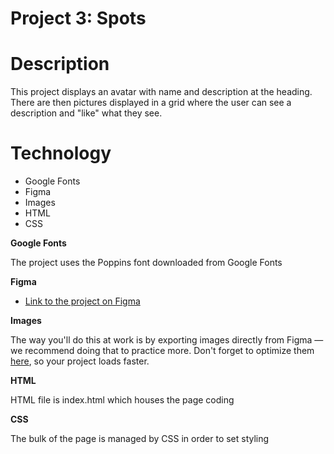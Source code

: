 # Project 3: Spots

# Description

This project displays an avatar with name and description at the heading. There are then pictures displayed in a grid where the user can see a description and "like" what they see.

# Technology

- Google Fonts
- Figma
- Images
- HTML
- CSS

**Google Fonts**

The project uses the Poppins font downloaded from Google Fonts

**Figma**

- [Link to the project on Figma](https://www.figma.com/file/BBNm2bC3lj8QQMHlnqRsga/Sprint-3-Project-%E2%80%94-Spots?type=design&node-id=2%3A60&mode=design&t=afgNFybdorZO6cQo-1)

**Images**

The way you'll do this at work is by exporting images directly from Figma — we recommend doing that to practice more. Don't forget to optimize them [here](https://tinypng.com/), so your project loads faster.

**HTML**

HTML file is index.html which houses the page coding

**CSS**

The bulk of the page is managed by CSS in order to set styling
